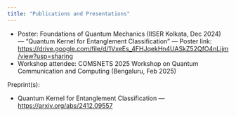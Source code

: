 ```yaml
---
title: "Publications and Presentations"
---
```


- Poster: Foundations of Quantum Mechanics (IISER Kolkata, Dec 2024) — “Quantum Kernel for Entanglement Classification” — Poster link: https://drive.google.com/file/d/1VxeEs_4FHJqekHn4UASkZ52QfO4nLjjm/view?usp=sharing
- Workshop attendee: COMSNETS 2025 Workshop on Quantum Communication and Computing (Bengaluru, Feb 2025)

Preprint(s):
- Quantum Kernel for Entanglement Classification — https://arxiv.org/abs/2412.09557
